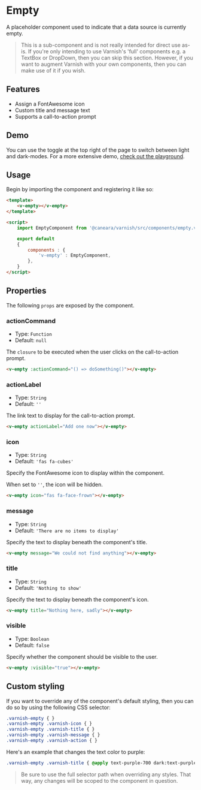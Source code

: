 # Empty

A placeholder component used to indicate that a data source is currently empty.

> This is a sub-component and is not really intended for direct use as-is. If you're only intending to use Varnish's 'full' components e.g. a TextBox or DropDown, then you can skip this section. However, if you want to augment Varnish with your own components, then you can make use of it if you wish.

## Features

* Assign a FontAwesome icon
* Custom title and message text
* Supports a call-to-action prompt

## Demo

You can use the toggle at the top right of the page to switch between light and dark-modes. For a more extensive demo, [check out the playground](/playgrounds/empty/index).

<!-- Setup -->
<script setup>
    import EmptyComponent from '../../src/components/empty.vue';
</script>

<!-- Demo -->
<div class="flex justify-center rounded-md p-6 mt-8">
    <ClientOnly>
        <EmptyComponent :visible="true" actionLabel="Create One" :actionCommand="() => console.log('test')"></EmptyComponent>
    </ClientOnly>
</div>

## Usage

Begin by importing the component and registering it like so:

```html
<template>
    <v-empty></v-empty>
</template>

<script>
    import EmptyComponent from '@caneara/varnish/src/components/empty.vue';

    export default
    {
        components : {
            'v-empty' : EmptyComponent,
        },
    }
</script>
```

## Properties

The following `props` are exposed by the component.

### actionCommand

- Type: `Function`
- Default: `null`

The `closure` to be executed when the user clicks on the call-to-action prompt.

```html
<v-empty :actionCommand="() => doSomething()"></v-empty>
```

### actionLabel

- Type: `String`
- Default: `''`

The link text to display for the call-to-action prompt.

```html
<v-empty actionLabel="Add one now"></v-empty>
```

### icon

- Type: `String`
- Default: `'fas fa-cubes'`

Specify the FontAwesome icon to display within the component.

When set to `''`, the icon will be hidden.

```html
<v-empty icon="fas fa-face-frown"></v-empty>
```

### message

- Type: `String`
- Default: `'There are no items to display'`

Specify the text to display beneath the component's title.

```html
<v-empty message="We could not find anything"></v-empty>
```

### title

- Type: `String`
- Default: `'Nothing to show'`

Specify the text to display beneath the component's icon.

```html
<v-empty title="Nothing here, sadly"></v-empty>
```

### visible

- Type: `Boolean`
- Default: `false`

Specify whether the component should be visible to the user.

```html
<v-empty :visible="true"></v-empty>
```

## Custom styling

If you want to override any of the component's default styling, then you can do so by using the following CSS selector:

```css
.varnish-empty { }
.varnish-empty .varnish-icon { }
.varnish-empty .varnish-title { }
.varnish-empty .varnish-message { }
.varnish-empty .varnish-action { }
```

Here's an example that changes the text color to purple:

```css
.varnish-empty .varnish-title { @apply text-purple-700 dark:text-purple-400 }
```

> Be sure to use the full selector path when overriding any styles. That way, any changes will be scoped to the component in question.